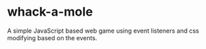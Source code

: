 # whack-a-mole
A simple JavaScript based web game using event listeners and css modifying based on the events.
